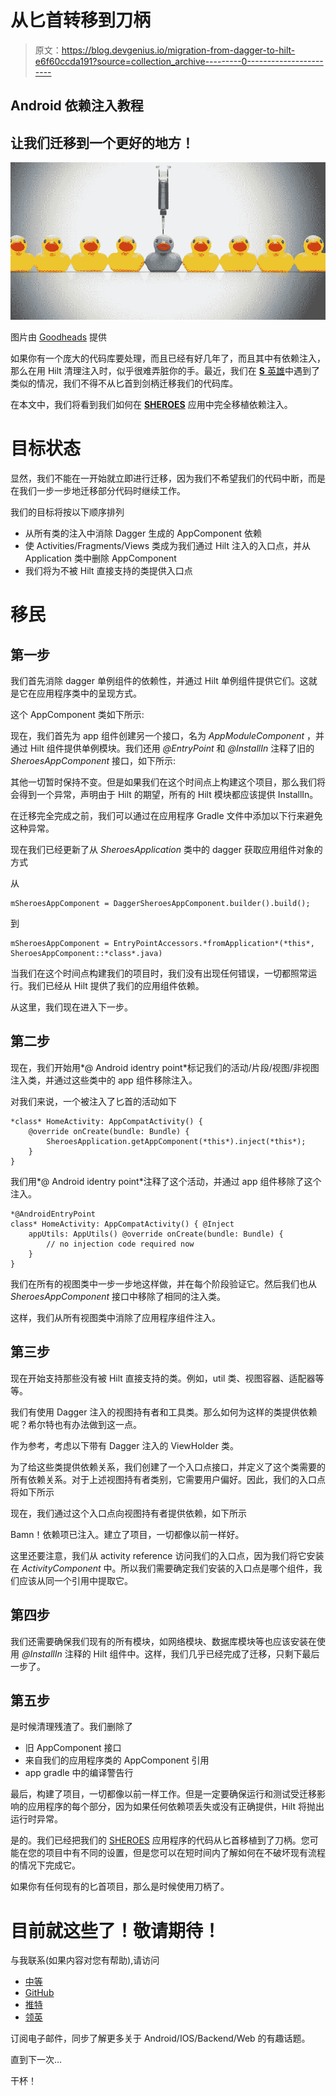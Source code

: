 # 从匕首转移到刀柄

> 原文：<https://blog.devgenius.io/migration-from-dagger-to-hilt-e6f60ccda191?source=collection_archive---------0----------------------->

## Android 依赖注入教程

## 让我们迁移到一个更好的地方！

![](img/48e36457720a0ba02a9f42e3dfd131b4.png)

图片由 [Goodheads](https://goodheads.io/2016/03/16/dependency-injection-explained-plain-english/) 提供

如果你有一个庞大的代码库要处理，而且已经有好几年了，而且其中有依赖注入，那么在用 Hilt 清理注入时，似乎很难弄脏你的手。最近，我们在 [**S** 英雄](https://sheroes.com/)中遇到了类似的情况，我们不得不从匕首到剑柄迁移我们的代码库。

在本文中，我们将看到我们如何在 [**SHEROES**](https://sheroes.com/) 应用中完全移植依赖注入。

# 目标状态

显然，我们不能在一开始就立即进行迁移，因为我们不希望我们的代码中断，而是在我们一步一步地迁移部分代码时继续工作。

我们的目标将按以下顺序排列

*   从所有类的注入中消除 Dagger 生成的 AppComponent 依赖
*   使 Activities/Fragments/Views 类成为我们通过 Hilt 注入的入口点，并从 Application 类中删除 AppComponent
*   我们将为不被 Hilt 直接支持的类提供入口点

# 移民

## 第一步

我们首先消除 dagger 单例组件的依赖性，并通过 Hilt 单例组件提供它们。这就是它在应用程序类中的呈现方式。

这个 AppComponent 类如下所示:

现在，我们首先为 app 组件创建另一个接口，名为 *AppModuleComponent* ，并通过 Hilt 组件提供单例模块。我们还用 *@EntryPoint* 和 *@InstallIn* 注释了旧的 *SheroesAppComponent* 接口，如下所示:

其他一切暂时保持不变。但是如果我们在这个时间点上构建这个项目，那么我们将会得到一个异常，声明由于 Hilt 的期望，所有的 Hilt 模块都应该提供 InstallIn。

在迁移完全完成之前，我们可以通过在应用程序 Gradle 文件中添加以下行来避免这种异常。

现在我们已经更新了从 *SheroesApplication* 类中的 dagger 获取应用组件对象的方式

从

```
mSheroesAppComponent = DaggerSheroesAppComponent.builder().build();
```

到

```
mSheroesAppComponent = EntryPointAccessors.*fromApplication*(*this*, SheroesAppComponent::*class*.java)
```

当我们在这个时间点构建我们的项目时，我们没有出现任何错误，一切都照常运行。我们已经从 Hilt 提供了我们的应用组件依赖。

从这里，我们现在进入下一步。

## 第二步

现在，我们开始用*@ Android identry point*标记我们的活动/片段/视图/非视图注入类，并通过这些类中的 app 组件移除注入。

对我们来说，一个被注入了匕首的活动如下

```
*class* HomeActivity: AppCompatActivity() {
    @override onCreate(bundle: Bundle) {
        SheroesApplication.getAppComponent(*this*).inject(*this*);
    }
}
```

我们用*@ Android identry point*注释了这个活动，并通过 app 组件移除了这个注入。

```
*@AndroidEntryPoint
class* HomeActivity: AppCompatActivity() { @Inject
    appUtils: AppUtils() @override onCreate(bundle: Bundle) {
        // no injection code required now
    }
}
```

我们在所有的视图类中一步一步地这样做，并在每个阶段验证它。然后我们也从 *SheroesAppComponent* 接口中移除了相同的注入类。

这样，我们从所有视图类中消除了应用程序组件注入。

## 第三步

现在开始支持那些没有被 Hilt 直接支持的类。例如，util 类、视图容器、适配器等等。

我们有使用 Dagger 注入的视图持有者和工具类。那么如何为这样的类提供依赖呢？希尔特也有办法做到这一点。

作为参考，考虑以下带有 Dagger 注入的 ViewHolder 类。

为了给这些类提供依赖关系，我们创建了一个入口点接口，并定义了这个类需要的所有依赖关系。对于上述视图持有者类别，它需要用户偏好。因此，我们的入口点将如下所示

现在，我们通过这个入口点向视图持有者提供依赖，如下所示

Bamn！依赖项已注入。建立了项目，一切都像以前一样好。

这里还要注意，我们从 activity reference 访问我们的入口点，因为我们将它安装在 *ActivityComponent* 中。所以我们需要确定我们安装的入口点是哪个组件，我们应该从同一个引用中提取它。

## 第四步

我们还需要确保我们现有的所有模块，如网络模块、数据库模块等也应该安装在使用 *@InstallIn* 注释的 Hilt 组件中。这样，我们几乎已经完成了迁移，只剩下最后一步了。

## 第五步

是时候清理残渣了。我们删除了

*   旧 AppComponent 接口
*   来自我们的应用程序类的 AppComponent 引用
*   app gradle 中的编译警告行

最后，构建了项目，一切都像以前一样工作。但是一定要确保运行和测试受迁移影响的应用程序的每个部分，因为如果任何依赖项丢失或没有正确提供，Hilt 将抛出运行时异常。

是的。我们已经把我们的 [SHEROES](https://sheroes.com/) 应用程序的代码从匕首移植到了刀柄。您可能在您的项目中有不同的设置，但是您可以在短时间内了解如何在不破坏现有流程的情况下完成它。

如果你有任何现有的匕首项目，那么是时候使用刀柄了。

# 目前就这些了！敬请期待！

与我联系(如果内容对您有帮助),请访问

*   [中等](https://saurabhpant.medium.com/)
*   [GitHub](https://github.com/aqua30)
*   [推特](https://twitter.com/saurabh30pant)
*   [领英](https://www.linkedin.com/in/saurabh-pant-44619057/)

订阅电子邮件，同步了解更多关于 Android/IOS/Backend/Web 的有趣话题。

直到下一次…

干杯！